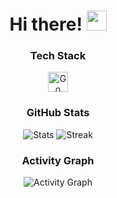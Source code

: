 # <h1 align="center">Hi there! <img src="https://github.com/blackcater/blackcater/raw/main/images/Hi.gif" height="32"/></h1>

<h3 align="center">Tech Stack</h3>
<p align="center">
  <img src="https://github.com/get-icon/geticon/blob/master/icons/go.svg" alt="Go" height="32"/>
</p>

<h3 align="center">GitHub Stats</h3>
<p align="center">
  <img src="https://github-readme-stats.vercel.app/api?username=bla1z3198&theme=radical&show_icons=true&hide_border=true&count_private=true" alt="Stats"/>
  <img src="https://github-readme-streak-stats.herokuapp.com/?user=bla1z3198&theme=radical&hide_border=true" alt="Streak"/>
</p>

<h3 align="center">Activity Graph</h3>
<p align="center">
  <img src="https://github-profile-summary-cards.vercel.app/api/cards/profile-details?username=bla1z3198&theme=radical" alt="Activity Graph"/>
</p>

